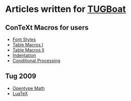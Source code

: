 Articles written for [TUGBoat]
==============================

ConTeXt Macros for users
------------------------

* [Font Styles]
* [Table Macros I]
* [Table Macros II]
* [Indentation]
* [Conditional Processing]

Tug 2009
--------

* [Opentype Math]
* [LuaTeX]

[TUGBoat]:http://www.tug.org/tugboat/
[Font Styles]:http://www.tug.org/TUGboat/Articles/tb28-2/tb89mahajan.pdf
[Table Macros I]:http://www.tug.org/TUGboat/Articles/tb28-3/tb90mahajan.pdf
[Table Macros II]:http://www.tug.org/TUGboat/Articles/tb29-1/tb91mahajan.pdf
[Indentation]:http://www.tug.org/TUGboat/Articles/tb29-2/tb92mahajan.pdf
[Conditional Processing]: https://www.tug.org/members/TUGboat/tb31-1/tb97mahajan.pdf

[Opentype Math]:http://www.tug.org/members/TUGboat/tb30-2/tb95mahajan-cmath.pdf
[LuaTeX]:http://www.tug.org/members/TUGboat/tb30-2/tb95mahajan-luatex.pdf 

